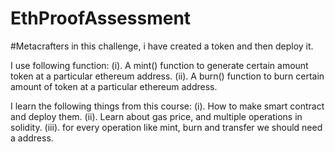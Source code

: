 # EthProofAssessment
#Metacrafters in this challenge, i have created a token and then deploy it.

I use following function:
(i). A mint() function to generate certain amount token at a particular ethereum address.
(ii). A burn() function to burn certain amount of token at a particular ethereum address.

I learn the following things from this course:
(i). How to make smart contract and deploy them.
(ii). Learn about gas price, and multiple operations in solidity.
(iii). for every operation like mint, burn and transfer we should need a address.
